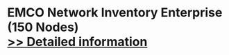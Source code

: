 # EMCO Network Inventory Enterprise (150 Nodes)<br />[>> Detailed information](https://secure.shareit.com/shareit/product.html?productid=300148291&affiliateid=200057808)